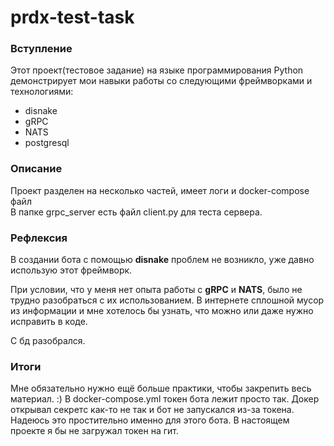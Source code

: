 # prdx-test-task

### Вступление
Этот проект(тестовое задание) на языке программирования Python демонстрирует мои навыки работы со следующими фреймворками и технологиями:
* disnake
* gRPC
* NATS
* postgresql

### Описание
Проект разделен на несколько частей, имеет логи и docker-compose файл<br>
В папке grpc_server есть файл client.py для теста сервера.

### Рефлексия
В создании бота с помощью **disnake** проблем не возникло, уже давно использую этот фреймворк.

При условии, что у меня нет опыта работы с **gRPC** и **NATS**, было не трудно разобраться с их использованием. В интернете сплошной мусор из информации и мне хотелось бы узнать, что можно или даже нужно исправить в коде.

C бд разобрался.

### Итоги
Мне обязательно нужно ещё больше практики, чтобы закрепить весь материал. :)
В docker-compose.yml токен бота лежит просто так. Докер открывал секретс как-то не так и бот не запускался из-за токена. Надеюсь это простительно именно для этого бота. В настоящем проекте я бы не загружал токен на гит.